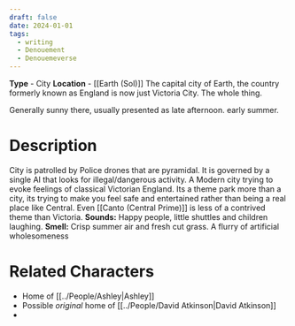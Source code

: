 ```yaml
---
draft: false
date: 2024-01-01
tags:
  - writing
  - Denouement
  - Denouemeverse
---
```

**Type** - City
**Location** - [[Earth (Sol)]]
The capital city of Earth, the country formerly known as England is now just Victoria City. The whole thing.

Generally sunny there, usually presented as late afternoon. early summer.

# Description
City is patrolled by Police drones that are pyramidal. It is governed by a single AI that looks for illegal/dangerous activity.
A Modern city trying to evoke feelings of classical Victorian England. Its a theme park more than a city, its trying to make you feel safe and entertained rather than being a real place like Central. Even [[Canto (Central Prime)]] is less of a contrived theme than Victoria.
**Sounds:** Happy people, little shuttles and children laughing.
**Smell:** Crisp summer air and fresh cut grass. A flurry of artificial wholesomeness
# Related Characters
- Home of [[../People/Ashley|Ashley]]
- Possible *original* home of [[../People/David Atkinson|David Atkinson]]
- 